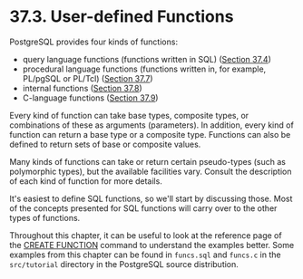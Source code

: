 # 37.3. User-defined Functions

PostgreSQL provides four kinds of functions:

* query language functions \(functions written in SQL\) \([Section 37.4](https://www.postgresql.org/docs/10/static/xfunc-sql.html)\)
* procedural language functions \(functions written in, for example, PL/pgSQL or PL/Tcl\) \([Section 37.7](https://www.postgresql.org/docs/10/static/xfunc-pl.html)\)
* internal functions \([Section 37.8](https://www.postgresql.org/docs/10/static/xfunc-internal.html)\)
* C-language functions \([Section 37.9](https://www.postgresql.org/docs/10/static/xfunc-c.html)\)

Every kind of function can take base types, composite types, or combinations of these as arguments \(parameters\). In addition, every kind of function can return a base type or a composite type. Functions can also be defined to return sets of base or composite values.

Many kinds of functions can take or return certain pseudo-types \(such as polymorphic types\), but the available facilities vary. Consult the description of each kind of function for more details.

It's easiest to define SQL functions, so we'll start by discussing those. Most of the concepts presented for SQL functions will carry over to the other types of functions.

Throughout this chapter, it can be useful to look at the reference page of the [CREATE FUNCTION](https://www.postgresql.org/docs/10/static/sql-createfunction.html) command to understand the examples better. Some examples from this chapter can be found in `funcs.sql` and `funcs.c` in the `src/tutorial` directory in the PostgreSQL source distribution.

